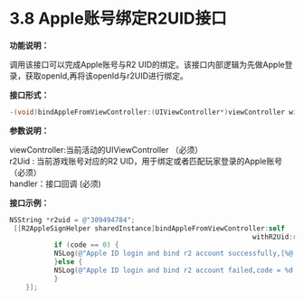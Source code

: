 # 3.8 Apple账号绑定R2UID接口

**功能说明：**

调用该接口可以完成Apple账号与R2 UID的绑定。该接口内部逻辑为先做Apple登录，获取openId,再将该openId与r2UID进行绑定。

**接口形式：**

```objectivec
-(void)bindAppleFromViewController:(UIViewController*)viewController withR2Uid:(NSString*)r2uid  onCompletionHandler:(R2AppleApiCompletionHandler)handler;
```

**参数说明：**

viewController:当前活动的UIViewController （必须）  
r2Uid : 当前游戏账号对应的R2 UID，用于绑定或者匹配玩家登录的Apple账号（必须）  
handler：接口回调 \(必须\)

**接口示例：**

```objectivec
NSString *r2uid = @"309494784";
 [[R2AppleSignHelper sharedInstance]bindAppleFromViewController:self
                                                            withR2Uid:r2uid onCompletionHandler:^(int code, NSString * _Nonnull msg, R2LoginResponse * _Nonnull loginResponse, NSDictionary * _Nonnull accoutInfo) {
           if (code == 0) {
           NSLog(@"Apple ID login and bind r2 account successfully,[%@ %@ ]",accoutInfo,loginResponse.r2Uid);
           }else {
           NSLog(@"Apple ID login and bind r2 account failed,code = %d,msg = %@",code,msg);
           }
    }];
```

